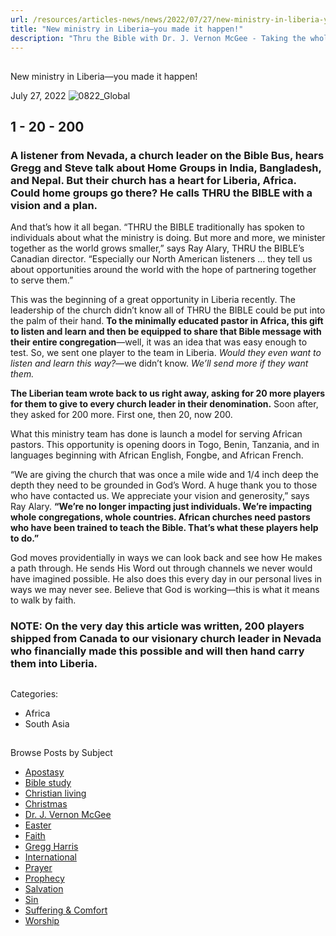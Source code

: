 ```yaml
---
url: /resources/articles-news/news/2022/07/27/new-ministry-in-liberia-you-made-it-happen!
title: "New ministry in Liberia—you made it happen!"
description: "Thru the Bible with Dr. J. Vernon McGee - Taking the whole Word to the whole world"
---
```







## 
 New ministry in Liberia—you made it happen!


July 27, 2022
![](https://ttb.org/images/default-source/features-and-news/0822_globalc987598d-6a9c-4e29-a094-885b11107862.jpg?sfvrsn=8b551816_1 "0822_Global")




## 1 - 20 - 200

### A listener from Nevada, a church leader on the Bible Bus, hears Gregg and Steve talk about Home Groups in India, Bangladesh, and Nepal. But their church has a heart for Liberia, Africa. Could home groups go there? He calls THRU the BIBLE with a vision and a plan.

And that’s how it all began. “THRU the BIBLE traditionally has spoken to individuals about what the ministry is doing. But more and more, we minister together as the world grows smaller,” says Ray Alary, THRU the BIBLE’s Canadian director. “Especially our North American listeners … they tell us about opportunities around the world with the hope of partnering together to serve them.” 

This was the beginning of a great opportunity in Liberia recently. The leadership of the church didn’t know all of THRU the BIBLE could be put into the palm of their hand. **To the minimally educated pastor in Africa, this gift to listen and learn and then be equipped to share that Bible message with their entire congregation**—well, it was an idea that was easy enough to test. So, we sent one player to the team in Liberia. *Would they even want to listen and learn this way?*—we didn’t know. *We’ll send more if they want them.*

**The Liberian team wrote back to us right away, asking for 20 more players for them to give to every church leader in their denomination.** Soon after, they asked for 200 more. First one, then 20, now 200. 

What this ministry team has done is launch a model for serving African pastors. This opportunity is opening doors in Togo, Benin, Tanzania, and in languages beginning with African English, Fongbe, and African French. 

“We are giving the church that was once a mile wide and 1/4 inch deep the depth they need to be grounded in God’s Word. A huge thank you to those who have contacted us. We appreciate your vision and generosity,” says Ray Alary. **“We’re no longer impacting just individuals. We’re impacting whole congregations, whole countries. African churches need pastors who have been trained to teach the Bible. That’s what these players help to do.”** 

God moves providentially in ways we can look back and see how He makes a path through. He sends His Word out through channels we never would have imagined possible. He also does this every day in our personal lives in ways we may never see. Believe that God is working—this is what it means to walk by faith. 

### NOTE: On the very day this article was written, 200 players shipped from Canada to our visionary church leader in Nevada who financially made this possible and will then hand carry them into Liberia.

## 



Categories: 


* Africa
* South Asia









## 
 Browse Posts by Subject


* [Apostasy](/resources/articles-news/-in-tags/tags/Apostasy)
* [Bible study](/resources/articles-news/-in-tags/tags/Bible-study)
* [Christian living](/resources/articles-news/-in-tags/tags/Christian-living)
* [Christmas](/resources/articles-news/-in-tags/tags/Christmas)
* [Dr. J. Vernon McGee](/resources/articles-news/-in-tags/tags/Dr-J-Vernon-McGee)
* [Easter](/resources/articles-news/-in-tags/tags/easter)
* [Faith](/resources/articles-news/-in-tags/tags/Faith)
* [Gregg Harris](/resources/articles-news/-in-tags/tags/Gregg-Harris)
* [International](/resources/articles-news/-in-tags/tags/International)
* [Prayer](/resources/articles-news/-in-tags/tags/prayer)
* [Prophecy](/resources/articles-news/-in-tags/tags/Prophecy)
* [Salvation](/resources/articles-news/-in-tags/tags/Salvation)
* [Sin](/resources/articles-news/-in-tags/tags/sin)
* [Suffering & Comfort](/resources/articles-news/-in-tags/tags/Suffering-Comfort)
* [Worship](/resources/articles-news/-in-tags/tags/worship)






